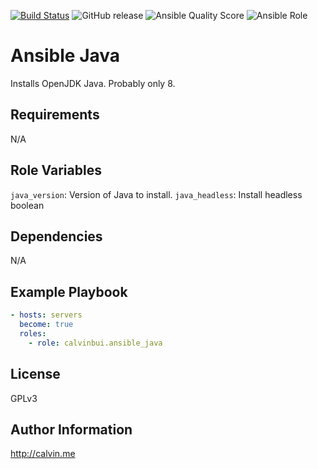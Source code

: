 [![Build Status](https://travis-ci.com/calvinbui/ansible-java.svg?branch=master)](https://travis-ci.com/calvinbui/ansible-java)
![GitHub release](https://img.shields.io/github/release/calvinbui/ansible-java.svg)
![Ansible Quality Score](https://img.shields.io/ansible/quality/36550.svg)
![Ansible Role](https://img.shields.io/ansible/role/d/36550.svg)

# Ansible Java

Installs OpenJDK Java. Probably only 8.

##  Requirements

N/A

## Role Variables

`java_version`: Version of Java to install.
`java_headless`: Install headless boolean

## Dependencies

N/A

## Example Playbook

```yaml
- hosts: servers
  become: true
  roles:
    - role: calvinbui.ansible_java
```

## License

GPLv3

## Author Information

http://calvin.me
